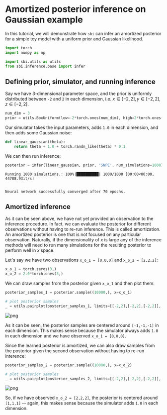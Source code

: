 # Amortized posterior inference on Gaussian example

In this tutorial, we will demonstrate how `sbi` can infer an amortized posterior for a simple toy model with a uniform prior and Gaussian likelihood.


```python
import torch
import numpy as np

import sbi.utils as utils
from sbi.inference.base import infer
```

## Defining prior, simulator, and running inference
Say we have 3-dimensional parameter space, and the prior is uniformly distributed between `-2` and `2` in each dimension, i.e. $x\in [-2,2], y\in [-2,2], z \in [-2,2]$.


```python
num_dim = 3
prior = utils.BoxUniform(low=-2*torch.ones(num_dim), high=2*torch.ones(num_dim))
```

Our simulator takes the input parameters, adds `1.0` in each dimension, and then adds some Gaussian noise:


```python
def linear_gaussian(theta):
    return theta + 1.0 + torch.randn_like(theta) * 0.1
```

We can then run inference:


```python
posterior = infer(linear_gaussian, prior, 'SNPE', num_simulations=1000)
```

    Running 1000 simulations.: 100%|██████████| 1000/1000 [00:00<00:00, 44788.93it/s]


    Neural network successfully converged after 70 epochs.


## Amortized inference
As it can be seen above, we have not yet provided an observation to the inference procedure. In fact, we can evaluate the posterior for different observations without having to re-run inference. This is called amortization. An amortized posterior is one that is not focused on any particular observation. Naturally, if the dimensionality of $x$ is large any of the inference methods will need to run many simulations for the resulting posterior to perform well in $x$ space.

Let's say we have two observations `x_o_1 = [0,0,0]` and `x_o_2 = [2,2,2]`:


```python
x_o_1 = torch.zeros(3,)
x_o_2 = 2.0*torch.ones(3,)
```

We can draw samples from the posterior given `x_o_1` and then plot them:


```python
posterior_samples_1 = posterior.sample((10000,), x=x_o_1)

# plot posterior samples
_ = utils.pairplot(posterior_samples_1, limits=[[-2,2],[-2,2],[-2,2]], fig_size=(5,5))
```


![png](01_gaussian_amortized_files/01_gaussian_amortized_13_0.png)


As it can be seen, the posterior samples are centered around `[-1,-1,-1]` in each dimension. 
This makes sense because the simulator always adds `1.0` in each dimension and we have observed `x_o_1 = [0,0,0]`.

Since the learned posterior is amortized, we can also draw samples from the posterior given the second observation without having to re-run interence:


```python
posterior_samples_2 = posterior.sample((10000,), x=x_o_2)

# plot posterior samples
_ = utils.pairplot(posterior_samples_2, limits=[[-2,2],[-2,2],[-2,2]], fig_size=(5,5))
```


![png](01_gaussian_amortized_files/01_gaussian_amortized_16_0.png)


So, if we have observed `x_o_2 = [2,2,2]`, the posterior is centered around `[1,1,1]` -- again, this makes sense because the simulator adds `1.0` in each dimension.
